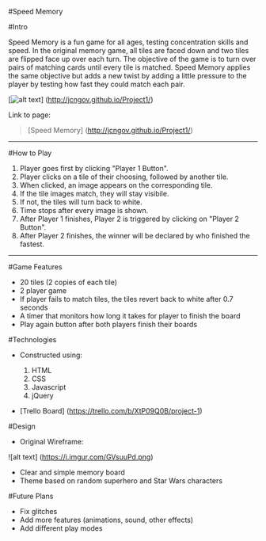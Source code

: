 #Speed Memory

#Intro

Speed Memory is a fun game for all ages, testing concentration skills and speed. In the original memory game, all tiles are faced down and two tiles are flipped face up over each turn.  The objective of the game is to turn over pairs of matching cards until every tile is matched. Speed Memory applies the same objective but adds a new twist by adding a little pressure to the player by testing how fast they could match each pair. 

[![alt text](https://i.imgur.com/cwslwX4.png)] (http://jcngov.github.io/Project1/)

Link to page:

> [Speed Memory] (http://jcngov.github.io/Project1/)
***

#How to Play

1. Player goes first by clicking "Player 1 Button".
2. Player clicks on a tile of their choosing, followed by another tile.
3. When clicked, an image appears on the corresponding tile.
4. If the tile images match, they will stay visibile.
5. If not, the tiles will turn back to white.
6. Time stops after every image is shown.
7. After Player 1 finishes, Player 2 is triggered by clicking on "Player 2 Button".
8. After Player 2 finishes, the winner will be declared by who finished the fastest.

***

#Game Features

* 20 tiles (2 copies of each tile)
* 2 player game
* If player fails to match tiles, the tiles revert back to white after 0.7 seconds
* A timer that monitors how long it takes for player to finish the board
* Play again button after both players finish their boards

#Technologies

* Constructed using:
  1. HTML  
  2. CSS 
  3. Javascript 
  4. jQuery
  
* [Trello Board] (https://trello.com/b/XtP09Q0B/project-1)

#Design
 * Original Wireframe:

 ![alt text] (https://i.imgur.com/GVsuuPd.png)
 
 * Clear and simple memory board
 * Theme based on random superhero and Star Wars characters
 
#Future Plans

* Fix glitches
* Add more features (animations, sound, other effects)
* Add different play modes


